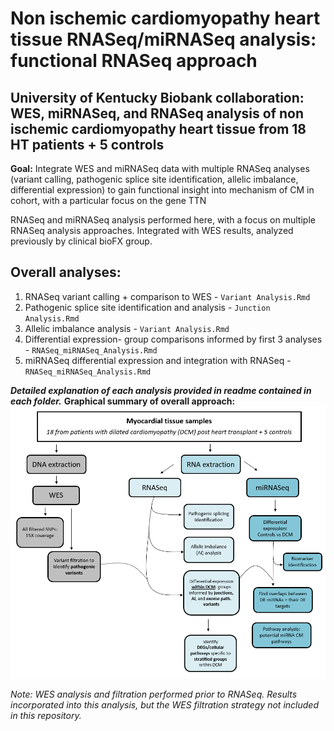 # Non ischemic cardiomyopathy heart tissue RNASeq/miRNASeq analysis: functional RNASeq approach
## University of Kentucky Biobank collaboration: WES, miRNASeq, and RNASeq analysis of non ischemic cardiomyopathy heart tissue from 18 HT patients + 5 controls

**Goal:** Integrate WES and miRNASeq data with multiple RNASeq analyses (variant calling, pathogenic splice site identification, allelic imbalance, differential expression) to gain functional insight into mechanism of CM in cohort, with a particular focus on the gene TTN

RNASeq and miRNASeq analysis performed here, with a focus on multiple RNASeq analysis approaches. Integrated with WES results, analyzed previously by clinical bioFX group.

## Overall analyses:
  1. RNASeq variant calling + comparison to WES - `Variant Analysis.Rmd`
  2. Pathogenic splice site identification and analysis - `Junction Analysis.Rmd`
  3. Allelic imbalance analysis - `Variant Analysis.Rmd`
  4. Differential expression- group comparisons informed by first 3 analyses - `RNASeq_miRNASeq_Analysis.Rmd`
  5. miRNASeq differential expression and integration with RNASeq - `RNASeq_miRNASeq_Analysis.Rmd`
  
 ***Detailed explanation of each analysis provided in readme contained in each folder.***
 **Graphical summary of overall approach:**
 ![OverallApproac](OverallApproach.PNG)
 
 *Note: WES analysis and filtration performed prior to RNASeq. Results incorporated into this analysis, but the WES filtration strategy not included in this repository.*
